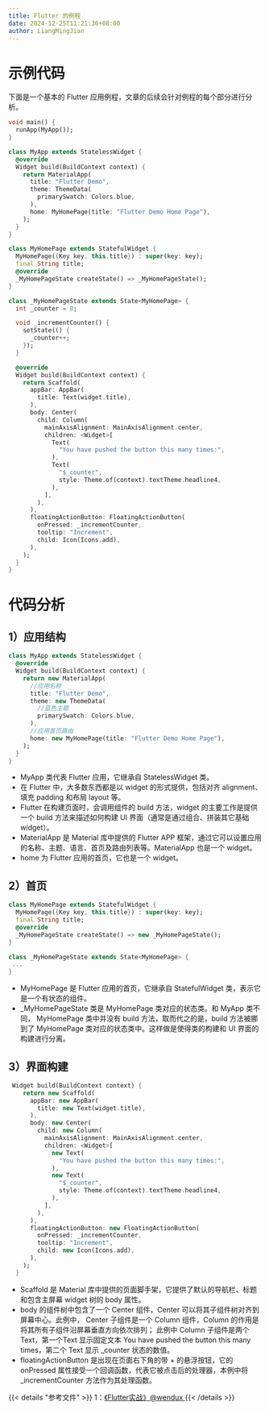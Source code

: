 ```yaml
---
title: Flutter 的例程
date: 2024-12-25T11:21:36+08:00
author: LiangMingJian
---
```


# 示例代码

下面是一个基本的 Flutter 应用例程，文章的后续会针对例程的每个部分进行分析。

```dart
void main() {
  runApp(MyApp());
}

class MyApp extends StatelessWidget {
  @override
  Widget build(BuildContext context) {
    return MaterialApp(
      title: "Flutter Demo",
      theme: ThemeData(
        primarySwatch: Colors.blue,
      ),
      home: MyHomePage(title: "Flutter Demo Home Page"),
    );
  }
}

class MyHomePage extends StatefulWidget {
  MyHomePage({Key key, this.title}) : super(key: key);
  final String title;
  @override
  _MyHomePageState createState() => _MyHomePageState();
}

class _MyHomePageState extends State<MyHomePage> {
  int _counter = 0;

  void _incrementCounter() {
    setState(() {
      _counter++;
    });
  }

  @override
  Widget build(BuildContext context) {
    return Scaffold(
      appBar: AppBar(
        title: Text(widget.title),
      ),
      body: Center(
        child: Column(
          mainAxisAlignment: MainAxisAlignment.center,
          children: <Widget>[
            Text(
              "You have pushed the button this many times:",
            ),
            Text(
              "$_counter",
              style: Theme.of(context).textTheme.headline4,
            ),
          ],
        ),
      ),
      floatingActionButton: FloatingActionButton(
        onPressed: _incrementCounter,
        tooltip: "Increment",
        child: Icon(Icons.add),
      ), 
    );
  }
}

```

# 代码分析

## 1）应用结构

```dart
class MyApp extends StatelessWidget {
  @override
  Widget build(BuildContext context) {
    return new MaterialApp(
      //应用名称  
      title: "Flutter Demo", 
      theme: new ThemeData(
        //蓝色主题  
        primarySwatch: Colors.blue,
      ),
      //应用首页路由  
      home: new MyHomePage(title: "Flutter Demo Home Page"),
    );
  }
}
```

- MyApp 类代表 Flutter 应用，它继承自 StatelessWidget 类。
- 在 Flutter 中，大多数东西都是以 widget 的形式提供，包括对齐 alignment、填充 padding 和布局 layout 等。
- Flutter 在构建页面时，会调用组件的 build 方法，widget 的主要工作是提供一个 build 方法来描述如何构建 UI 界面（通常是通过组合、拼装其它基础 widget）。
- MaterialApp 是 Material 库中提供的 Flutter APP 框架，通过它可以设置应用的名称、主题、语言、首页及路由列表等。MaterialApp 也是一个 widget。
- home 为 Flutter 应用的首页，它也是一个 widget。

## 2）首页

```dart
class MyHomePage extends StatefulWidget {
  MyHomePage({Key key, this.title}) : super(key: key);
  final String title;
  @override
  _MyHomePageState createState() => new _MyHomePageState();
}

class _MyHomePageState extends State<MyHomePage> {
 ...
}
```

- MyHomePage 是 Flutter 应用的首页，它继承自 StatefulWidget 类，表示它是一个有状态的组件。
- \_MyHomePageState 类是 MyHomePage 类对应的状态类。和 MyApp 类不同， MyHomePage 类中并没有 build 方法，取而代之的是，build 方法被挪到了 MyHomePage 类对应的状态类中。这样做是使得类的构建和 UI 界面的构建进行分离。

## 3）界面构建

```dart
 Widget build(BuildContext context) {
    return new Scaffold(
      appBar: new AppBar(
        title: new Text(widget.title),
      ),
      body: new Center(
        child: new Column(
          mainAxisAlignment: MainAxisAlignment.center,
          children: <Widget>[
            new Text(
              "You have pushed the button this many times:",
            ),
            new Text(
              "$_counter",
              style: Theme.of(context).textTheme.headline4,
            ),
          ],
        ),
      ),
      floatingActionButton: new FloatingActionButton(
        onPressed: _incrementCounter,
        tooltip: "Increment",
        child: new Icon(Icons.add),
      ),
    );
  }
```

- Scaffold 是 Material 库中提供的页面脚手架，它提供了默认的导航栏、标题和包含主屏幕 widget 树的 body 属性。
- body 的组件树中包含了一个 Center 组件，Center 可以将其子组件树对齐到屏幕中心。此例中， Center 子组件是一个 Column 组件，Column 的作用是将其所有子组件沿屏幕垂直方向依次排列； 此例中 Column 子组件是两个 Text，第一个Text 显示固定文本 You have pushed the button this many times，第二个 Text 显示 \_counter 状态的数值。
- floatingActionButton 是出现在页面右下角的带 + 的悬浮按钮，它的 onPressed 属性接受一个回调函数，代表它被点击后的处理器，本例中将 \_incrementCounter 方法作为其处理函数。

{{< details "参考文件" >}} 
1：[《Flutter实战》@wendux ](https://book.flutterchina.club/)
{{< /details >}}
